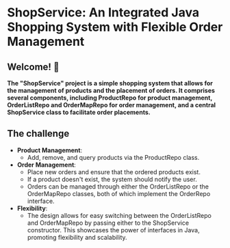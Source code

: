 # ShopService: An Integrated Java Shopping System with Flexible Order Management


## Welcome! 👋


**The "ShopService" project is a simple shopping system that allows for the management of products and the placement of orders. It comprises several components, including ProductRepo for product management, OrderListRepo and OrderMapRepo for order management, and a central ShopService class to facilitate order placements.**

## The challenge

- **Product Management**:
  - Add, remove, and query products via the ProductRepo class.
- **Order Management**: 
  - Place new orders and ensure that the ordered products exist.
  - If a product doesn't exist, the system should notify the user.
  - Orders can be managed through either the OrderListRepo or the OrderMapRepo classes, both of which implement the OrderRepo interface.
- **Flexibility**: 
  - The design allows for easy switching between the OrderListRepo and OrderMapRepo by passing either to the ShopService constructor. This showcases the power of interfaces in Java, promoting flexibility and scalability.
